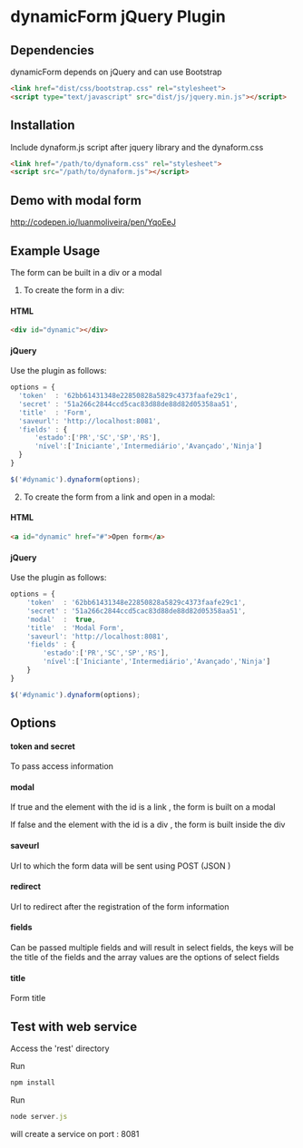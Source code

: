# dynamicForm jQuery Plugin

## Dependencies

dynamicForm depends on jQuery and can use Bootstrap

```html
<link href="dist/css/bootstrap.css" rel="stylesheet">
<script type="text/javascript" src="dist/js/jquery.min.js"></script>
```

## Installation

Include dynaform.js script after jquery library and the dynaform.css

```html
<link href="/path/to/dynaform.css" rel="stylesheet">
<script src="/path/to/dynaform.js"></script>
```

## Demo with modal form

http://codepen.io/luanmoliveira/pen/YqoEeJ

## Example Usage

The form can be built in a div or a modal

1) To create the form in a div:
#### HTML

```html
<div id="dynamic"></div>
```

#### jQuery
Use the plugin as follows:
```js
options = { 
  'token'  : '62bb61431348e22850828a5829c4373faafe29c1', 
  'secret' : '51a266c2844ccd5cac83d88de88d82d05358aa51',
  'title'  : 'Form',
  'saveurl': 'http://localhost:8081',
  'fields' : { 
      'estado':['PR','SC','SP','RS'], 
      'nível':['Iniciante','Intermediário','Avançado','Ninja'] 
  } 
} 

$('#dynamic').dynaform(options);  
```


2) To create the form from a link and open in a modal:
#### HTML

```html
<a id="dynamic" href="#">Open form</a>
```

#### jQuery
Use the plugin as follows:
```js
options = { 
    'token'  : '62bb61431348e22850828a5829c4373faafe29c1', 
    'secret' : '51a266c2844ccd5cac83d88de88d82d05358aa51',
    'modal'  :  true, 
    'title'  : 'Modal Form',
    'saveurl': 'http://localhost:8081',
    'fields' : { 
        'estado':['PR','SC','SP','RS'], 
        'nível':['Iniciante','Intermediário','Avançado','Ninja'] 
    } 
}

$('#dynamic').dynaform(options);  
```

## Options

#### token and secret
To pass access information

#### modal

If true and the element with the id is a link , the form is built on a modal

If false and the element with the id is a div , the form is built inside the div

#### saveurl

Url to which the form data will be sent using POST (JSON )

#### redirect

Url to redirect after the registration of the form information

#### fields

Can be passed multiple fields and will result in select fields, the keys will be the title of the fields and the array values are the options of select fields

#### title

Form title

## Test with web service

Access the 'rest' directory

Run 
```js 
npm install 
```
Run 
```js 
node server.js
```

will create a service on port : 8081
